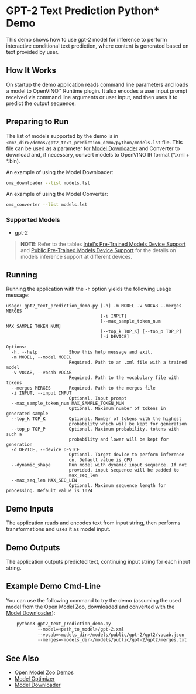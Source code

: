 # GPT-2 Text Prediction Python\* Demo

This demo shows how to use gpt-2 model for inference to perform interactive conditional text prediction, where content is generated based on text provided by user.

## How It Works

On startup the demo application reads command line parameters and loads a model to OpenVINO™ Runtime plugin.
It also encodes a user input prompt received via command line arguments or user input, and then uses it to predict the output sequence.

## Preparing to Run

The list of models supported by the demo is in `<omz_dir>/demos/gpt2_text_prediction_demo/python/models.lst` file.
This file can be used as a parameter for [Model Downloader](../../../tools/model_tools/README.md) and Converter to download and, if necessary, convert models to OpenVINO IR format (\*.xml + \*.bin).

An example of using the Model Downloader:

```sh
omz_downloader --list models.lst
```

An example of using the Model Converter:

```sh
omz_converter --list models.lst
```

### Supported Models

* gpt-2

> **NOTE**: Refer to the tables [Intel's Pre-Trained Models Device Support](../../../models/intel/device_support.md) and [Public Pre-Trained Models Device Support](../../../models/public/device_support.md) for the details on models inference support at different devices.

## Running

Running the application with the `-h` option yields the following usage message:

```
usage: gpt2_text_prediction_demo.py [-h] -m MODEL -v VOCAB --merges MERGES
                                    [-i INPUT]
                                    [--max_sample_token_num MAX_SAMPLE_TOKEN_NUM]
                                    [--top_k TOP_K] [--top_p TOP_P]
                                    [-d DEVICE]

Options:
  -h, --help            Show this help message and exit.
  -m MODEL, --model MODEL
                        Required. Path to an .xml file with a trained model
  -v VOCAB, --vocab VOCAB
                        Required. Path to the vocabulary file with tokens
  --merges MERGES       Required. Path to the merges file
  -i INPUT, --input INPUT
                        Optional. Input prompt
  --max_sample_token_num MAX_SAMPLE_TOKEN_NUM
                        Optional. Maximum number of tokens in generated sample
  --top_k TOP_K         Optional. Number of tokens with the highest
                        probability which will be kept for generation
  --top_p TOP_P         Optional. Maximum probability, tokens with such a
                        probability and lower will be kept for generation
  -d DEVICE, --device DEVICE
                        Optional. Target device to perform inference
                        on. Default value is CPU
  --dynamic_shape       Run model with dynamic input sequence. If not
                        provided, input sequence will be padded to
                        max_seq_len
  --max_seq_len MAX_SEQ_LEN
                        Optional. Maximum sequence length for processing. Default value is 1024
```

## Demo Inputs

The application reads and encodes text from input string, then performs transformations and uses it as model input.

## Demo Outputs

The application outputs predicted text, continuing input string for each input string.

## Example Demo Cmd-Line

You can use the following command to try the demo (assuming the used model from the Open Model Zoo, downloaded and converted with the
[Model Downloader](../../../tools/model_tools/README.md)):

```sh
    python3 gpt2_text_prediction_demo.py
            --model=<path_to_model>/gpt-2.xml
            --vocab=<models_dir>/models/public/gpt-2/gpt2/vocab.json
            --merges=<models_dir>/models/public/gpt-2/gpt2/merges.txt
```

## See Also

* [Open Model Zoo Demos](../../README.md)
* [Model Optimizer](https://docs.openvino.ai/latest/_docs_MO_DG_Deep_Learning_Model_Optimizer_DevGuide.html)
* [Model Downloader](../../../tools/model_tools/README.md)
